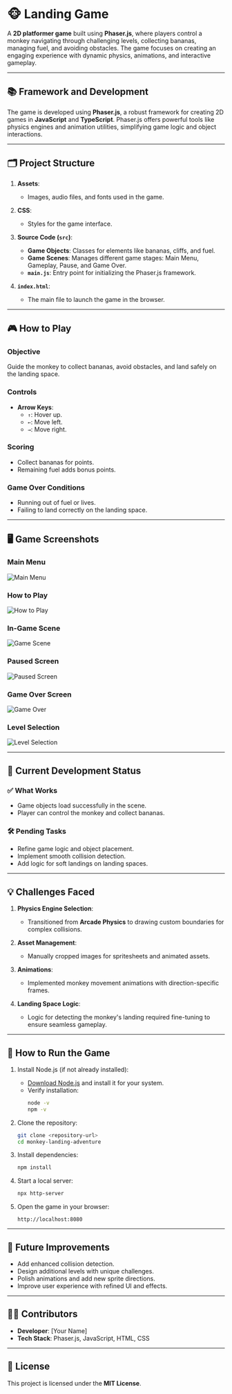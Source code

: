 # 🐵 **Landing Game**

A **2D platformer game** built using **Phaser.js**, where players control a monkey navigating through challenging levels, collecting bananas, managing fuel, and avoiding obstacles. The game focuses on creating an engaging experience with dynamic physics, animations, and interactive gameplay.

---

## 📚 **Framework and Development**

The game is developed using **Phaser.js**, a robust framework for creating 2D games in **JavaScript** and **TypeScript**. Phaser.js offers powerful tools like physics engines and animation utilities, simplifying game logic and object interactions.

---

## 🗂️ **Project Structure**

1. **Assets**:
   - Images, audio files, and fonts used in the game.

2. **CSS**:
   - Styles for the game interface.

3. **Source Code (`src`)**:
   - **Game Objects**: Classes for elements like bananas, cliffs, and fuel.
   - **Game Scenes**: Manages different game stages: Main Menu, Gameplay, Pause, and Game Over.
   - **`main.js`**: Entry point for initializing the Phaser.js framework.

4. **`index.html`**:
   - The main file to launch the game in the browser.

---

## 🎮 **How to Play**

### **Objective**
Guide the monkey to collect bananas, avoid obstacles, and land safely on the landing space.

### **Controls**
- **Arrow Keys**:
  - `↑`: Hover up.
  - `←`: Move left.
  - `→`: Move right.

### **Scoring**
- Collect bananas for points.
- Remaining fuel adds bonus points.

### **Game Over Conditions**
- Running out of fuel or lives.
- Failing to land correctly on the landing space.

---

## 🖥️ **Game Screenshots**

### **Main Menu**
![Main Menu](screenshots/Screenshot-2024-12-16-at-3.12.32-AM.png)

### **How to Play**
![How to Play](screenshots/Screenshot-2024-12-16-at-3.13.00-AM.png)

### **In-Game Scene**
![Game Scene](screenshots/Screenshot-2024-12-16-at-3.12.46-AM.png)

### **Paused Screen**
![Paused Screen](screenshots/Screenshot-2024-12-16-at-3.13.35-AM.png)

### **Game Over Screen**
![Game Over](screenshots/Screenshot-2024-12-16-at-3.13.51-AM.png)

### **Level Selection**
![Level Selection](screenshots/Screenshot-2024-12-16-at-3.13.55-AM.png)

---

## 🚧 **Current Development Status**

### ✅ **What Works**
- Game objects load successfully in the scene.
- Player can control the monkey and collect bananas.

### 🛠️ **Pending Tasks**
- Refine game logic and object placement.
- Implement smooth collision detection.
- Add logic for soft landings on landing spaces.

---

## 💡 **Challenges Faced**

1. **Physics Engine Selection**:
   - Transitioned from **Arcade Physics** to drawing custom boundaries for complex collisions.

2. **Asset Management**:
   - Manually cropped images for spritesheets and animated assets.

3. **Animations**:
   - Implemented monkey movement animations with direction-specific frames.

4. **Landing Space Logic**:
   - Logic for detecting the monkey's landing required fine-tuning to ensure seamless gameplay.

---

## 🚀 **How to Run the Game**

1. Install Node.js (if not already installed):
   - [Download Node.js](https://nodejs.org/) and install it for your system.
   - Verify installation:
     ```bash
     node -v
     npm -v
     ```

2. Clone the repository:
   ```bash
   git clone <repository-url>
   cd monkey-landing-adventure
   ```

3. Install dependencies:
   ```bash
   npm install
   ```

4. Start a local server:
   ```bash
   npx http-server
   ```

5. Open the game in your browser:
   ```
   http://localhost:8080
   ```

---

## 🔮 **Future Improvements**

- Add enhanced collision detection.
- Design additional levels with unique challenges.
- Polish animations and add new sprite directions.
- Improve user experience with refined UI and effects.

---

## 👨‍💻 **Contributors**

- **Developer**: [Your Name]
- **Tech Stack**: Phaser.js, JavaScript, HTML, CSS

---

## 📜 **License**

This project is licensed under the **MIT License**.
